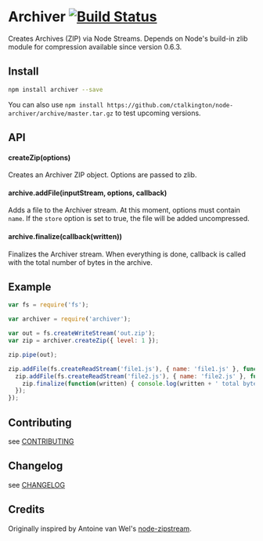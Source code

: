 # Archiver [![Build Status](https://secure.travis-ci.org/ctalkington/node-archiver.png?branch=master)](http://travis-ci.org/ctalkington/node-archiver)

Creates Archives (ZIP) via Node Streams. Depends on Node's build-in zlib module for compression available since version 0.6.3.

## Install

```bash
npm install archiver --save
```

You can also use `npm install https://github.com/ctalkington/node-archiver/archive/master.tar.gz` to test upcoming versions.

## API

#### createZip(options)

Creates an Archiver ZIP object. Options are passed to zlib.

#### archive.addFile(inputStream, options, callback)

Adds a file to the Archiver stream. At this moment, options must contain `name`. If the `store` option is set to true, the file will be added uncompressed.

#### archive.finalize(callback(written))

Finalizes the Archiver stream. When everything is done, callback is called with the total number of bytes in the archive.

## Example
```javascript
var fs = require('fs');

var archiver = require('archiver');

var out = fs.createWriteStream('out.zip');
var zip = archiver.createZip({ level: 1 });

zip.pipe(out);

zip.addFile(fs.createReadStream('file1.js'), { name: 'file1.js' }, function() {
  zip.addFile(fs.createReadStream('file2.js'), { name: 'file2.js' }, function() {
    zip.finalize(function(written) { console.log(written + ' total bytes written'); });
  });
});
```

## Contributing

see [CONTRIBUTING](https://github.com/ctalkington/node-archiver/blob/master/CONTRIBUTING.md)

## Changelog

see [CHANGELOG](https://github.com/ctalkington/node-archiver/blob/master/CHANGELOG)

## Credits
Originally inspired by Antoine van Wel's [node-zipstream](https://github.com/wellawaretech/node-zipstream).